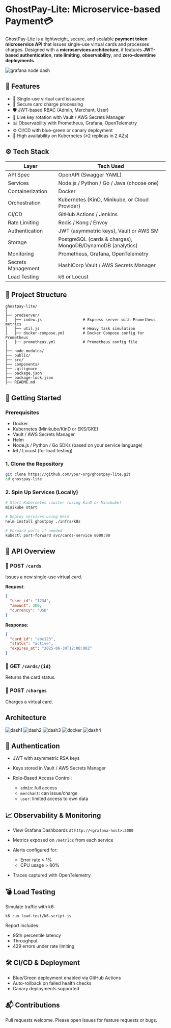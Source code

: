 # GhostPay-Lite: Microservice-based Payment💳

GhostPay-Lite is a lightweight, secure, and scalable **payment token microservice API** that issues single-use virtual cards and processes charges. Designed with a **microservices architecture**, it features **JWT-based authentication**, **rate limiting**, **observability**, and **zero-downtime deployments**.

![grafana node dash](https://github.com/user-attachments/assets/d1e727df-79e5-438b-b53d-4727aad69820)

## 📌 Features

- 🔐 Single-use virtual card issuance
- 💸 Secure card charge processing
- 🛡️ JWT-based RBAC (Admin, Merchant, User)
- 🔁 Live key rotation with Vault / AWS Secrets Manager
- 📊 Observability with Prometheus, Grafana, OpenTelemetry
- ⚙️ CI/CD with blue-green or canary deployment
- 🚀 High availability on Kubernetes (≥2 replicas in 2 AZs)


## ⚙️ Tech Stack

| Layer                | Tech Used                                         |
|---------------------|--------------------------------------------------|
| API Spec            | OpenAPI (Swagger YAML)                           |
| Services            | Node.js / Python / Go / Java (choose one)        |
| Containerization    | Docker                                           |
| Orchestration       | Kubernetes (KinD, Minikube, or Cloud Provider)   |
| CI/CD               | GitHub Actions / Jenkins                         |
| Rate Limiting       | Redis / Kong / Envoy                             |
| Authentication      | JWT (asymmetric keys), Vault or AWS SM           |
| Storage             | PostgreSQL (cards & charges), MongoDB/DynamoDB (analytics) |
| Monitoring          | Prometheus, Grafana, OpenTelemetry               |
| Secrets Management  | HashiCorp Vault / AWS Secrets Manager            |
| Load Testing        | k6 or Locust                                      |


## 📁 Project Structure

```
ghostpay-lite/
│
├── prodserver/
│   ├── index.js                  # Express server with Prometheus metrics
│   ├── util.js                   # Heavy task simulation
│   ├── docker-compose.yml        # Docker Compose config for Prometheus
│   ├── prometheus.yml            # Prometheus config file
│
├── node_modules/
├── public/
├── src/
├── components/
├── .gitignore
├── package.json
├── package-lock.json
├── README.md
```

## 🚀 Getting Started

### Prerequisites

- Docker
- Kubernetes (Minikube/KinD or EKS/GKE)
- Vault / AWS Secrets Manager
- Helm
- Node.js / Python / Go SDKs (based on your service language)
- k6 / Locust (for load testing)

### 1. Clone the Repository

```bash
git clone https://github.com/your-org/ghostpay-lite.git
cd ghostpay-lite
````

### 2. Spin Up Services (Locally)

```bash
# Start Kubernetes cluster (using KinD or Minikube)
minikube start

# Deploy services using Helm
helm install ghostpay ./infra/k8s

# Forward ports if needed
kubectl port-forward svc/cards-service 8000:80
```

## 🧪 API Overview

### 🔹 POST `/cards`

Issues a new single-use virtual card.

**Request**:

```json
{
  "user_id": "1234",
  "amount": 200,
  "currency": "USD"
}
```

**Response**:

```json
{
  "card_id": "abc123",
  "status": "active",
  "expires_at": "2025-06-30T12:00:00Z"
}
```

### 🔹 GET `/cards/{id}`

Returns the card status.

### 🔹 POST `/charges`

Charges a virtual card.

## Architecture

![dash1](https://github.com/user-attachments/assets/39f237a3-d6c2-411e-b6c4-42b7294842a9)
![dash2](https://github.com/user-attachments/assets/f703e9db-f3a0-4695-a279-1b9e2bd7f6a6)
![dash3](https://github.com/user-attachments/assets/e373281e-f1b6-4d16-b996-6f31b9caa760)
![docker](https://github.com/user-attachments/assets/40c38009-6512-4bdd-98e9-c526cc0af65a)
![dash4](https://github.com/user-attachments/assets/55010d73-9a80-446c-b251-fd4967f759b7)

## 🔐 Authentication

* JWT with asymmetric RSA keys
* Keys stored in Vault / AWS Secrets Manager
* Role-Based Access Control:

  * `admin`: full access
  * `merchant`: can issue/charge
  * `user`: limited access to own data

## 📈 Observability & Monitoring

* View Grafana Dashboards at `http://<grafana-host>:3000`
* Metrics exposed on `/metrics` from each service
* Alerts configured for:

  * Error rate > 1%
  * CPU usage > 80%
* Traces captured with OpenTelemetry

## 💣 Load Testing

Simulate traffic with k6:

```
k6 run load-test/k6-script.js
```

Report includes:

* 95th percentile latency
* Throughput
* 429 errors under rate limiting

## 🛠 CI/CD & Deployment

* Blue/Green deployment enabled via GitHub Actions
* Auto-rollback on failed health checks
* Canary deployments supported

## 📬 Contributions

Pull requests welcome. Please open issues for feature requests or bugs.
